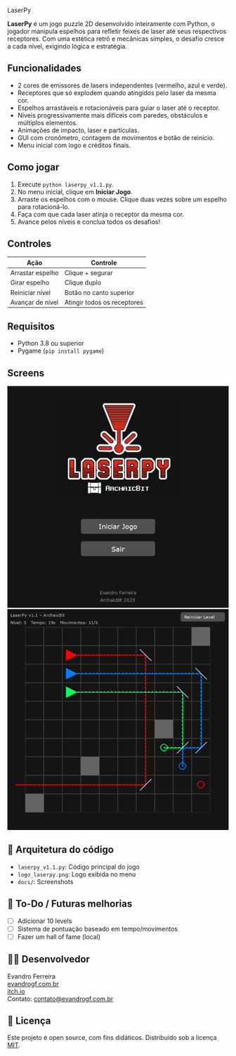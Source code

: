 LaserPy

**LaserPy** é um jogo puzzle 2D desenvolvido inteiramente com Python, o jogador manipula espelhos para refletir feixes de laser até seus respectivos receptores. Com uma estética retrô e mecânicas simples, o desafio cresce a cada nível, exigindo lógica e estratégia.

## Funcionalidades

- 2 cores de emissores de lasers independentes (vermelho, azul e verde).
- Receptores que só explodem quando atingidos pelo laser da mesma cor.
- Espelhos arrastáveis e rotacionáveis para guiar o laser até o receptor.
- Níveis progressivamente mais difíceis com paredes, obstáculos e múltiplos elementos.
- Animações de impacto, laser e partículas.
- GUI com cronômetro, contagem de movimentos e botão de reinício.
- Menu inicial com logo e créditos finais.

## Como jogar

1. Execute `python laserpy_v1.1.py`.
2. No menu inicial, clique em **Iniciar Jogo**.
3. Arraste os espelhos com o mouse. Clique duas vezes sobre um espelho para rotacioná-lo.
4. Faça com que cada laser atinja o receptor da mesma cor.
5. Avance pelos níveis e conclua todos os desafios!

## Controles

| Ação                     | Controle                    |
|--------------------------|-----------------------------|
| Arrastar espelho         | Clique + segurar            |
| Girar espelho            | Clique duplo                |
| Reiniciar nível          | Botão no canto superior     |
| Avançar de nível         | Atingir todos os receptores |

## Requisitos

- Python 3.8 ou superior
- Pygame (`pip install pygame`)

## Screens

![screenshot](docs/screen1.png)
![screenshot](docs/screen2.png)

## 🧩 Arquitetura do código

- `laserpy_v1.1.py`: Código principal do jogo
- `logo_laserpy.png`: Logo exibida no menu
- `docs/`: Screenshots
  
## 🧪 To-Do / Futuras melhorias

- [ ] Adicionar 10 levels
- [ ] Sistema de pontuação baseado em tempo/movimentos
- [ ] Fazer um hall of fame (local)

## 👨‍💻 Desenvolvedor

Evandro Ferreira  
[evandrogf.com.br](https://evandrogf.com.br)  
[itch.io](https://archaicbit.itch.io)  
Contato: contato@evandrogf.com.br

## 📄 Licença

Este projeto é open source, com fins didáticos. Distribuído sob a licença [MIT](LICENSE).
